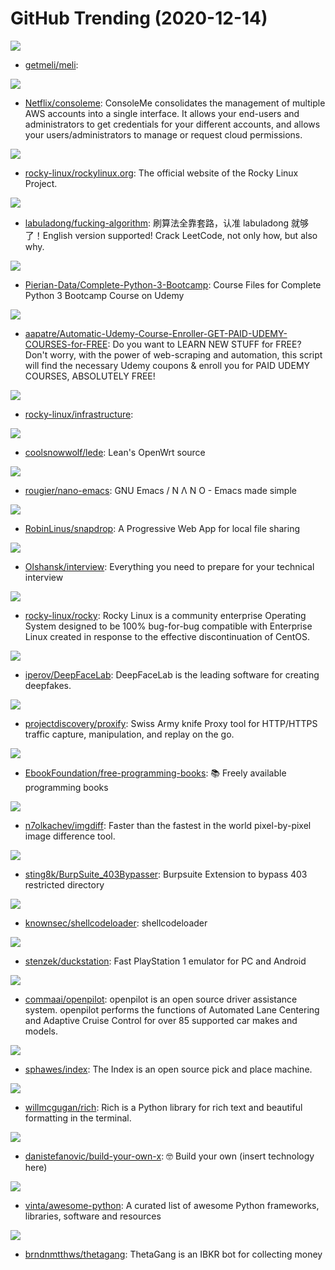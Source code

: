 # GitHub Trending (2020-12-14)

![](https://img.shields.io/badge/TypeScript-New%20402-green?style=flat-square&logo=appveyor)
- [getmeli/meli](https://github.com/getmeli/meli): 

![](https://img.shields.io/badge/Python-New%20271-green?style=flat-square&logo=appveyor)
- [Netflix/consoleme](https://github.com/Netflix/consoleme): ConsoleMe consolidates the management of multiple AWS accounts into a single interface. It allows your end-users and administrators to get credentials for your different accounts, and allows your users/administrators to manage or request cloud permissions.

![](https://img.shields.io/badge/HTML-New%2028-green?style=flat-square&logo=appveyor)
- [rocky-linux/rockylinux.org](https://github.com/rocky-linux/rockylinux.org): The official website of the Rocky Linux Project.

![](https://img.shields.io/badge/none-New%20374-green?style=flat-square&logo=appveyor)
- [labuladong/fucking-algorithm](https://github.com/labuladong/fucking-algorithm): 刷算法全靠套路，认准 labuladong 就够了！English version supported! Crack LeetCode, not only how, but also why.

![](https://img.shields.io/badge/Jupyter%20Notebook-New%2019-green?style=flat-square&logo=appveyor)
- [Pierian-Data/Complete-Python-3-Bootcamp](https://github.com/Pierian-Data/Complete-Python-3-Bootcamp): Course Files for Complete Python 3 Bootcamp Course on Udemy

![](https://img.shields.io/badge/Python-New%20226-green?style=flat-square&logo=appveyor)
- [aapatre/Automatic-Udemy-Course-Enroller-GET-PAID-UDEMY-COURSES-for-FREE](https://github.com/aapatre/Automatic-Udemy-Course-Enroller-GET-PAID-UDEMY-COURSES-for-FREE): Do you want to LEARN NEW STUFF for FREE? Don't worry, with the power of web-scraping and automation, this script will find the necessary Udemy coupons & enroll you for PAID UDEMY COURSES, ABSOLUTELY FREE!

![](https://img.shields.io/badge/HTML-New%20105-green?style=flat-square&logo=appveyor)
- [rocky-linux/infrastructure](https://github.com/rocky-linux/infrastructure): 

![](https://img.shields.io/badge/C-New%2037-green?style=flat-square&logo=appveyor)
- [coolsnowwolf/lede](https://github.com/coolsnowwolf/lede): Lean's OpenWrt source

![](https://img.shields.io/badge/Emacs%20Lisp-New%20107-green?style=flat-square&logo=appveyor)
- [rougier/nano-emacs](https://github.com/rougier/nano-emacs): GNU Emacs / N Λ N O - Emacs made simple

![](https://img.shields.io/badge/JavaScript-New%20372-green?style=flat-square&logo=appveyor)
- [RobinLinus/snapdrop](https://github.com/RobinLinus/snapdrop): A Progressive Web App for local file sharing

![](https://img.shields.io/badge/none-New%20234-green?style=flat-square&logo=appveyor)
- [Olshansk/interview](https://github.com/Olshansk/interview): Everything you need to prepare for your technical interview

![](https://img.shields.io/badge/none-New%20744-green?style=flat-square&logo=appveyor)
- [rocky-linux/rocky](https://github.com/rocky-linux/rocky): Rocky Linux is a community enterprise Operating System designed to be 100% bug-for-bug compatible with Enterprise Linux created in response to the effective discontinuation of CentOS.

![](https://img.shields.io/badge/Python-New%2092-green?style=flat-square&logo=appveyor)
- [iperov/DeepFaceLab](https://github.com/iperov/DeepFaceLab): DeepFaceLab is the leading software for creating deepfakes.

![](https://img.shields.io/badge/Go-New%20108-green?style=flat-square&logo=appveyor)
- [projectdiscovery/proxify](https://github.com/projectdiscovery/proxify): Swiss Army knife Proxy tool for HTTP/HTTPS traffic capture, manipulation, and replay on the go.

![](https://img.shields.io/badge/none-New%20241-green?style=flat-square&logo=appveyor)
- [EbookFoundation/free-programming-books](https://github.com/EbookFoundation/free-programming-books): 📚 Freely available programming books

![](https://img.shields.io/badge/Go-New%20256-green?style=flat-square&logo=appveyor)
- [n7olkachev/imgdiff](https://github.com/n7olkachev/imgdiff): Faster than the fastest in the world pixel-by-pixel image difference tool.

![](https://img.shields.io/badge/Python-New%2042-green?style=flat-square&logo=appveyor)
- [sting8k/BurpSuite_403Bypasser](https://github.com/sting8k/BurpSuite_403Bypasser): Burpsuite Extension to bypass 403 restricted directory

![](https://img.shields.io/badge/C%2B%2B-New%2078-green?style=flat-square&logo=appveyor)
- [knownsec/shellcodeloader](https://github.com/knownsec/shellcodeloader): shellcodeloader

![](https://img.shields.io/badge/C%2B%2B-New%2016-green?style=flat-square&logo=appveyor)
- [stenzek/duckstation](https://github.com/stenzek/duckstation): Fast PlayStation 1 emulator for PC and Android

![](https://img.shields.io/badge/C%2B%2B-New%20226-green?style=flat-square&logo=appveyor)
- [commaai/openpilot](https://github.com/commaai/openpilot): openpilot is an open source driver assistance system. openpilot performs the functions of Automated Lane Centering and Adaptive Cruise Control for over 85 supported car makes and models.

![](https://img.shields.io/badge/C%2B%2B-New%2017-green?style=flat-square&logo=appveyor)
- [sphawes/index](https://github.com/sphawes/index): The Index is an open source pick and place machine.

![](https://img.shields.io/badge/Python-New%20110-green?style=flat-square&logo=appveyor)
- [willmcgugan/rich](https://github.com/willmcgugan/rich): Rich is a Python library for rich text and beautiful formatting in the terminal.

![](https://img.shields.io/badge/none-New%20316-green?style=flat-square&logo=appveyor)
- [danistefanovic/build-your-own-x](https://github.com/danistefanovic/build-your-own-x): 🤓 Build your own (insert technology here)

![](https://img.shields.io/badge/Python-New%20262-green?style=flat-square&logo=appveyor)
- [vinta/awesome-python](https://github.com/vinta/awesome-python): A curated list of awesome Python frameworks, libraries, software and resources

![](https://img.shields.io/badge/Python-New%20136-green?style=flat-square&logo=appveyor)
- [brndnmtthws/thetagang](https://github.com/brndnmtthws/thetagang): ThetaGang is an IBKR bot for collecting money

